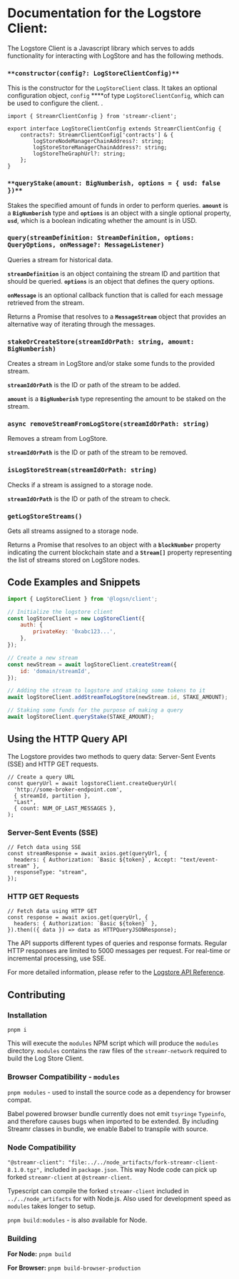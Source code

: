 # Documentation for the Logstore Client:

The Logstore Client is a Javascript library which serves to adds functionality for interacting with LogStore and has the following methods.

### `**constructor(config?: LogStoreClientConfig)**`

This is the constructor for the `LogStoreClient` class. It takes an optional configuration object, `config` \*\*\*\*of type `LogStoreClientConfig`, which can be used to configure the client. .

```
import { StreamrClientConfig } from 'streamr-client';

export interface LogStoreClientConfig extends StreamrClientConfig {
	contracts?: StreamrClientConfig['contracts'] & {
		logStoreNodeManagerChainAddress?: string;
		logStoreStoreManagerChainAddress?: string;
		logStoreTheGraphUrl?: string;
	};
}
```

### `**queryStake(amount: BigNumberish, options = { usd: false })**`

Stakes the specified amount of funds in order to perform queries. **`amount`** is a **`BigNumberish`** type and **`options`** is an object with a single optional property, **`usd`**, which is a boolean indicating whether the amount is in USD.

### **`query(streamDefinition: StreamDefinition, options: QueryOptions, onMessage?: MessageListener)`**

Queries a stream for historical data.

**`streamDefinition`** is an object containing the stream ID and partition that should be queried. **`options`** is an object that defines the query options.

**`onMessage`** is an optional callback function that is called for each message retrieved from the stream.

Returns a Promise that resolves to a **`MessageStream`** object that provides an alternative way of iterating through the messages.

### **`stakeOrCreateStore(streamIdOrPath: string, amount: BigNumberish)`**

Creates a stream in LogStore and/or stake some funds to the provided stream.

**`streamIdOrPath`** is the ID or path of the stream to be added.

**`amount`** is a **`BigNumberish`** type representing the amount to be staked on the stream.

### **`async removeStreamFromLogStore(streamIdOrPath: string)`**

Removes a stream from LogStore.

**`streamIdOrPath`** is the ID or path of the stream to be removed.

### **`isLogStoreStream(streamIdOrPath: string)`**

Checks if a stream is assigned to a storage node.

**`streamIdOrPath`** is the ID or path of the stream to check.

### **`getLogStoreStreams()`**

Gets all streams assigned to a storage node.

Returns a Promise that resolves to an object with a **`blockNumber`** property indicating the current blockchain state and a **`Stream[]`** property representing the list of streams stored on LogStore nodes.

## Code Examples and Snippets

```jsx
import { LogStoreClient } from '@logsn/client';

// Initialize the logstore client
const logStoreClient = new LogStoreClient({
	auth: {
		privateKey: '0xabc123...',
	},
});

// Create a new stream
const newStream = await logStoreClient.createStream({
	id: 'domain/streamId',
});

// Adding the stream to logstore and staking some tokens to it
await logStoreClient.addStreamToLogStore(newStream.id, STAKE_AMOUNT);

// Staking some funds for the purpose of making a query
await logStoreClient.queryStake(STAKE_AMOUNT);
```

## **Using the HTTP Query API**

The Logstore provides two methods to query data: Server-Sent Events (SSE) and HTTP GET requests.

```tsx
// Create a query URL
const queryUrl = await logstoreClient.createQueryUrl(
  'http://some-broker-endpoint.com',
  { streamId, partition },
  "Last",
  { count: NUM_OF_LAST_MESSAGES },
);
```

### Server-Sent Events (SSE)

```tsx
// Fetch data using SSE
const streamResponse = await axios.get(queryUrl, {
  headers: { Authorization: `Basic ${token}`, Accept: "text/event-stream" },
  responseType: "stream",
});
```

### HTTP GET Requests

```tsx
// Fetch data using HTTP GET
const response = await axios.get(queryUrl, {
  headers: { Authorization: `Basic ${token}` },
}).then(({ data }) => data as HTTPQueryJSONResponse);
```

The API supports different types of queries and response formats. Regular HTTP responses are limited to 5000 messages per request. For real-time or incremental processing, use SSE.

For more detailed information, please refer to the [Logstore API Reference](https://logsn-docs-git-query-api-rsoury.vercel.app/network/api/api-reference).


## Contributing

### Installation

`pnpm i`

This will execute the `modules` NPM script which will produce the `modules` directory.
`modules` contains the raw files of the `streamr-network` required to build the Log Store Client.

### Browser Compatibility - `modules`

`pnpm modules` - used to install the source code as a dependency for browser compat.

Babel powered browser bundle currently does not emit `tsyringe` `Typeinfo`, and therefore causes bugs when imported to be extended.
By including Streamr classes in bundle, we enable Babel to transpile with source.

### Node Compatibility

`"@streamr-client": "file:../../node_artifacts/fork-streamr-client-8.1.0.tgz",` included in `package.json`.
This way Node code can pick up forked `streamr-client` at `@streamr-client`.

Typescript can compile the forked `streamr-client` included in `../../node_artifacts` for with Node.js.
Also used for development speed as `modules` takes longer to setup.

`pnpm build:modules` - is also available for Node.

### Building

**For Node:** `pnpm build`

**For Browser:** `pnpm build-browser-production`
